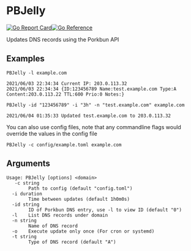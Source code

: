 # PBJelly
[![Go Report Card](https://goreportcard.com/badge/github.com/the-furry-hubofeverything/PBJelly)](https://goreportcard.com/report/github.com/the-furry-hubofeverything/PBJelly)[![Go Reference](https://pkg.go.dev/badge/github.com/the-furry-hubofeverything/PBJelly.svg)](https://pkg.go.dev/github.com/the-furry-hubofeverything/PBJelly)

Updates DNS records using the Porkbun API 
## Examples 
`PBJelly -l example.com`
```
2021/06/03 22:34:34 Current IP: 203.0.113.32
2021/06/03 22:34:34 {ID:123456789 Name:test.example.com Type:A Content:203.0.113.22 TTL:600 Prio:0 Notes:}
```
`PBJelly -id "123456789" -i "3h" -n "test.example.com" example.com`
```
2021/06/04 01:35:33 Updated test.example.com to 203.0.113.32
```
You can also use config files, note that any commandline flags would override the values in the config file 
 
`PBJelly -c config/example.toml example.com`
## Arguments
```
Usage: PBJelly [options] <domain>
   -c string
        Path to config (default "config.toml")
  -i duration
        Time between updates (default 1h0m0s)
  -id string
        ID of Porkbun DNS entry, use -l to view ID (default "0")
  -l    List DNS records under domain
  -n string
        Name of DNS record
  -o    Execute update only once (For cron or systemd)
  -t string
        Type of DNS record (default "A")
```
